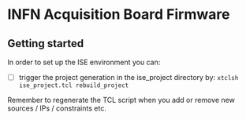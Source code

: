 # INFN Acquisition Board Firmware

## Getting started

In order to set up the ISE environment you can:

- [ ] trigger the project generation in the ise_project directory by: `xtclsh ise_project.tcl rebuild_project`

Remember to regenerate the TCL script when you add or remove new sources / IPs / constraints etc.